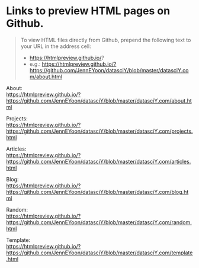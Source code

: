 # Links to preview HTML pages on Github.  

>To view HTML files directly from Github, prepend the following text to your URL in the address cell:  
>  - https://htmlpreview.github.io/?   
>  - e.g.:  https://htmlpreview.github.io/?https://github.com/JennEYoon/datasciY/blob/master/datasciY.com/about.html   

About:  
https://htmlpreview.github.io/?https://github.com/JennEYoon/datasciY/blob/master/datasciY.com/about.html   

Projects:  
https://htmlpreview.github.io/?https://github.com/JennEYoon/datasciY/blob/master/datasciY.com/projects.html   

Articles:  
https://htmlpreview.github.io/?https://github.com/JennEYoon/datasciY/blob/master/datasciY.com/articles.html   

Blog:  
https://htmlpreview.github.io/?https://github.com/JennEYoon/datasciY/blob/master/datasciY.com/blog.html   

Random:  
https://htmlpreview.github.io/?https://github.com/JennEYoon/datasciY/blob/master/datasciY.com/random.html   

Template:  
https://htmlpreview.github.io/?https://github.com/JennEYoon/datasciY/blob/master/datasciY.com/template.html   
